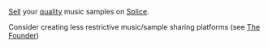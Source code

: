 [Sell][1] your [quality][2] music samples on [Splice][3].

Consider creating less restrictive music/sample sharing platforms (see [The
Founder][4])

[1]: https://support.splice.com/hc/en-us/articles/115006379848-Where-can-I-submit-my-own-samples-or-sample-packs-
[2]: https://splice.com/blog/splice-sounds-quality-principles/
[3]: https://splice.com/
[4]: founder.html